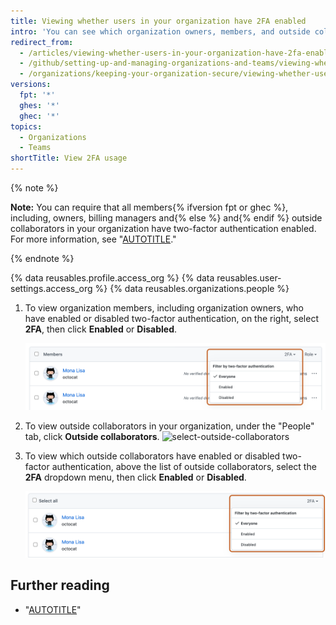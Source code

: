 ```yaml
---
title: Viewing whether users in your organization have 2FA enabled
intro: 'You can see which organization owners, members, and outside collaborators have enabled two-factor authentication.'
redirect_from:
  - /articles/viewing-whether-users-in-your-organization-have-2fa-enabled
  - /github/setting-up-and-managing-organizations-and-teams/viewing-whether-users-in-your-organization-have-2fa-enabled
  - /organizations/keeping-your-organization-secure/viewing-whether-users-in-your-organization-have-2fa-enabled
versions:
  fpt: '*'
  ghes: '*'
  ghec: '*'
topics:
  - Organizations
  - Teams
shortTitle: View 2FA usage
---
```


{% note %}

**Note:** You can require that all members{% ifversion fpt or ghec %}, including, owners, billing managers and{% else %} and{% endif %} outside collaborators in your organization have two-factor authentication enabled. For more information, see "[AUTOTITLE](/organizations/keeping-your-organization-secure/managing-two-factor-authentication-for-your-organization/requiring-two-factor-authentication-in-your-organization)."

{% endnote %}

{% data reusables.profile.access_org %}
{% data reusables.user-settings.access_org %}
{% data reusables.organizations.people %}
1. To view organization members, including organization owners, who have enabled or disabled two-factor authentication, on the right, select **2FA**, then click **Enabled** or **Disabled**.
 
    ![Screenshot of the list of organization members. A dropdown menu, labeled "2FA", is expanded and outlined in orange.](/assets/images/help/2fa/filter-org-members-by-2fa.png)
1. To view outside collaborators in your organization, under the "People" tab, click **Outside collaborators**.
![select-outside-collaborators](/assets/images/help/organizations/select-outside-collaborators.png)
1. To view which outside collaborators have enabled or disabled two-factor authentication, above the list of outside collaborators, select the **2FA** dropdown menu, then click **Enabled** or **Disabled**.

   ![Screenshot of the list of outside collaborators. A dropdown menu, labeled "2FA", is expanded and outlined in orange.](/assets/images/help/2fa/filter-outside-collaborators-by-2fa.png)

## Further reading

- "[AUTOTITLE](/account-and-profile/setting-up-and-managing-your-personal-account-on-github/managing-your-membership-in-organizations/viewing-peoples-roles-in-an-organization)"
